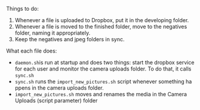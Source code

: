 Things to do:

1. Whenever a file is uploaded to Dropbox, put it in the developing folder.
2. Whenever a file is moved to the finished folder, move to the negatives folder, naming it appropriately.
3. Keep the negatives and jpeg folders in sync.

What each file does:

- ```daemon.sh```is run at startup and does two things: start the dropbox service for each user and monitor the camera uploads folder. To do that, it calls ```sync.sh```
- ```sync.sh``` runs the ```import_new_pictures.sh``` script whenever something ha ppens in the camera uploads folder.
- ```import_new_pictures.sh``` moves and renames the media in the Camera Uploads (script parameter) folder
